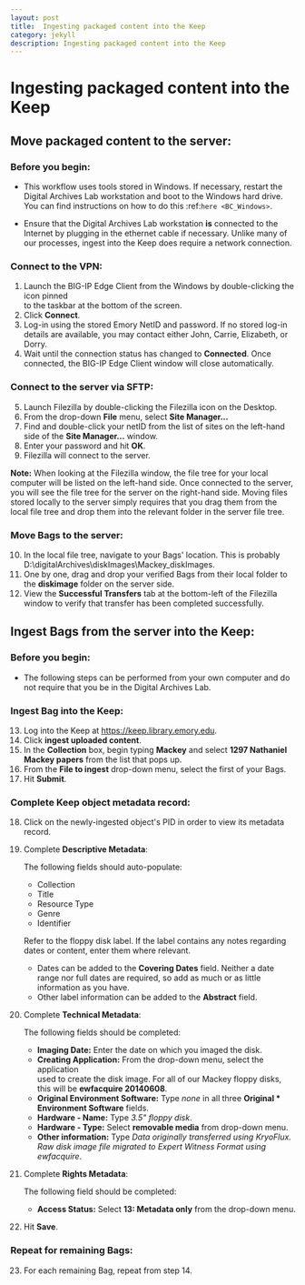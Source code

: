 ```yaml
---
layout: post
title:  Ingesting packaged content into the Keep
category: jekyll 
description: Ingesting packaged content into the Keep
---
```


# Ingesting packaged content into the Keep

## Move packaged content to the server:

### Before you begin:

* This workflow uses tools stored in Windows. If necessary, restart the Digital Archives Lab workstation and boot to the Windows hard drive. You can find instructions on how to do this :ref:`here <BC_Windows>`.

* Ensure that the Digital Archives Lab workstation **is** connected to the Internet by plugging in the ethernet cable if necessary. Unlike many of our processes, ingest into the Keep does require a network connection.

### Connect to the VPN:

1. Launch the BIG-IP Edge Client from the Windows by double-clicking the icon pinned  
   to the taskbar at the bottom of the screen.
2. Click **Connect**.
3. Log-in using the stored Emory NetID and password. If no stored log-in details are 
   available, you may contact either John, Carrie, Elizabeth, or Dorry.  
4. Wait until the connection status has changed to **Connected**. Once connected, the    BIG-IP Edge Client window will close automatically.

### Connect to the server via SFTP:

5. Launch Filezilla by double-clicking the Filezilla icon on the Desktop.
6. From the drop-down **File** menu, select **Site Manager...**
7. Find and double-click your netID from the list of sites on the left-hand side of 	the **Site Manager...** window.
8. Enter your password and hit **OK**.
9. Filezilla will connect to the server.

**Note:** When looking at the Filezilla window, the file tree for your local computer will be listed on the left-hand side. Once connected to the server, you will see the file tree for the server on the right-hand side. Moving files stored locally to the server simply requires that you drag them from the local file tree and drop them into the relevant folder in the server file tree.

### Move Bags to the server:

10. In the local file tree, navigate to your Bags' location. This is probably 	D:\digitalArchives\diskImages\Mackey_diskImages.
11. One by one, drag and drop your verified Bags from their local folder to the 	**diskimage** folder on the server side.
12. View the **Successful Transfers** tab at the bottom-left of the Filezilla window 	to verify that transfer has been completed successfully.

## Ingest Bags from the server into the Keep:

### Before you begin:

* The following steps can be performed from your own computer and do not require that you be in the Digital Archives Lab.

### Ingest Bag into the Keep:

13. Log into the Keep at https://keep.library.emory.edu. 
14. Click **ingest uploaded content**.
15. In the **Collection** box, begin typing **Mackey** and select **1297 Nathaniel 	Mackey papers** from the list that pops up.
16. From the **File to ingest** drop-down menu, select the first of your Bags.
17. Hit **Submit**.

### Complete Keep object metadata record:

18. Click on the newly-ingested object's PID in order to view its metadata record.
19. Complete **Descriptive Metadata**:
	
	The following fields should auto-populate:
		
	* Collection
	* Title
	* Resource Type
	* Genre
	* Identifier
		
	Refer to the floppy disk label. If the label contains any notes regarding dates 	or content, enter them where relevant. 
		
	* Dates can be added to the **Covering Dates** field. Neither a date range 		  	nor full dates are required, so add as much or as little information as you 		  	have.
	* Other label information can be added to the **Abstract** field.
		
20. Complete **Technical Metadata**:
	
	The following fields should be completed:
		
	* **Imaging Date:** Enter the date on which you imaged the disk.
	* **Creating Application:** From the drop-down menu, select the application 	  
		used to create the disk image. For all of our Mackey floppy disks, this will 		be **ewfacquire 20140608**.
	* **Original Environment Software:** Type *none* in all three **Original 		  	* Environment Software** fields.
	* **Hardware - Name:** Type *3.5" floppy disk*.
	* **Hardware - Type:** Select **removable media** from drop-down menu.
	* **Other information:** Type *Data originally transferred using KryoFlux. 		  	    Raw disk image file migrated to Expert Witness Format using ewfacquire*.
		   
21. Complete **Rights Metadata**:
	
	The following field should be completed:
		
	* **Access Status:** Select **13: Metadata only** from the drop-down menu.
		
22. Hit **Save**.

### Repeat for remaining Bags:

23. For each remaining Bag, repeat from step 14.
		

